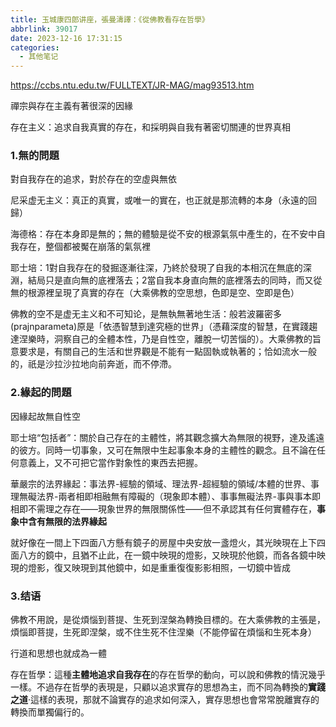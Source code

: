 ```yaml
---
title: 玉城康四郎讲座，張曼濤譯：《從佛教看存在哲學》
abbrlink: 39017
date: 2023-12-16 17:31:15
categories:
  - 其他笔记
---
```

https://ccbs.ntu.edu.tw/FULLTEXT/JR-MAG/mag93513.htm

禪宗與存在主義有著很深的因緣

存在主义：追求自我真實的存在，和採明與自我有著密切關連的世界真相

### 1.無的問題

對自我存在的追求，對於存在的空虛與無依

尼采虚无主义：真正的真實，或唯一的實在，也正就是那流轉的本身（永遠的回歸）

海德格：存在本身即是無的；無的體驗是從不安的根源氣氛中產生的，在不安中自我存在，整個都被魘在崩落的氣氛裡

耶士培：1對自我存在的發掘逐漸往深，乃終於發現了自我的本相沉在無底的深淵，結局只是直向無的底裡落去；2當自我本身直向無的底裡落去的同時，而又從無的根源裡呈現了真實的存在（大乘佛教的空思想，色即是空、空即是色）

佛教的空不是虚无主义和不可知论，是無執無著地生活：般若波羅密多(prajnparameta)原是「依憑智慧到達究極的世界」（憑藉深度的智慧，在實踐趨達涅樂時，洞察自己的全體本性，乃是自性空，離脫一切苦惱的）。大乘佛教的旨意要求是，有關自己的生活和世界觀是不能有一點固執或執著的；恰如流水一般的，祇是沙拉沙拉地向前奔逝，而不停滯。

### 2.緣起的問題

因緣起故無自性空

耶士培“包括者”：關於自己存在的主體性，將其觀念擴大為無限的視野，達及遙遠的彼方。同時一切事象，又可在無限中生起事象本身的主體性的觀念。且不論在任何意義上，又不可把它當作對象性的東西去把握。

華嚴宗的法界緣起：事法界-經驗的領域、理法界-超經驗的領域/本體的世界、事理無礙法界-兩者相即相融無有障礙的（現象即本體）、事事無礙法界-事與事本即相即不需理之存在——現象世界的無限關係性——但不承認其有任何實體存在，**事象中含有無限的法界緣起**

就好像在一間上下四面八方懸有鏡子的房屋中央安放一盞燈火，其光映現在上下四面八方的鏡中，且猶不止此，在一鏡中映現的燈影，又映現於他鏡，而各各鏡中映現的燈影，復又映現到其他鏡中，如是重重復復影影相照，一切鏡中皆成

### 3.结语

佛教不用說，是從煩惱到菩提、生死到涅槃為轉換目標的。在大乘佛教的主張是，煩惱即菩提，生死即涅槃，或不住生死不住涅樂（不能停留在煩惱和生死本身）

行道和思想也就成為一體

存在哲學：這種**主體地追求自我存在**的存在哲學的動向，可以說和佛教的情況幾乎一樣。不過存在哲學的表現是，只顧以追求實存的思想為主，而不同為轉換的**實踐之道**‧這樣的表現，那就不論實存的追求如何深入，實存思想也會常常脫離實存的轉換而單獨偏行的。
